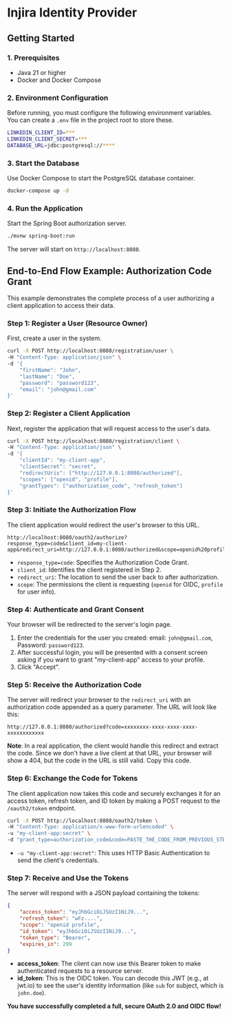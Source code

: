 # Injira Identity Provider

## Getting Started

### 1. Prerequisites

- Java 21 or higher
- Docker and Docker Compose

### 2. Environment Configuration

Before running, you must configure the following environment variables. You can create a `.env` file in the project root to store these.

```bash
LINKEDIN_CLIENT_ID=***
LINKEDIN_CLIENT_SECRET=***
DATABASE_URL=jdbc:postgresql://****
```

### 3. Start the Database

Use Docker Compose to start the PostgreSQL database container.

```bash
docker-compose up -d
```

### 4. Run the Application

Start the Spring Boot authorization server.

```bash
./mvnw spring-boot:run
```

The server will start on `http://localhost:8080`.

## End-to-End Flow Example: Authorization Code Grant

This example demonstrates the complete process of a user authorizing a client application to access their data.

### Step 1: Register a User (Resource Owner)

First, create a user in the system.

```bash
curl -X POST http://localhost:8080/registration/user \
-H "Content-Type: application/json" \
-d '{
    "firstName": "John",
    "lastName": "Doe",
    "password": "password123",
    "email": "john@gmail.com"
}'
```

### Step 2: Register a Client Application

Next, register the application that will request access to the user's data.

```bash
curl -X POST http://localhost:8080/registration/client \
-H "Content-Type: application/json" \
-d '{
    "clientId": "my-client-app",
    "clientSecret": "secret",
    "redirectUris": ["http://127.0.0.1:8080/authorized"],
    "scopes": ["openid", "profile"],
    "grantTypes": ["authorization_code", "refresh_token"]
}'
```

### Step 3: Initiate the Authorization Flow

The client application would redirect the user's browser to this URL.

```
http://localhost:8080/oauth2/authorize?response_type=code&client_id=my-client-app&redirect_uri=http://127.0.0.1:8080/authorized&scope=openid%20profile
```

- `response_type=code`: Specifies the Authorization Code Grant.
- `client_id`: Identifies the client registered in Step 2.
- `redirect_uri`: The location to send the user back to after authorization.
- `scope`: The permissions the client is requesting (`openid` for OIDC, `profile` for user info).

### Step 4: Authenticate and Grant Consent

Your browser will be redirected to the server's login page.

1. Enter the credentials for the user you created: email: `john@gmail.com`, Password: `password123`.
2. After successful login, you will be presented with a consent screen asking if you want to grant "my-client-app" access to your profile.
3. Click "Accept".

### Step 5: Receive the Authorization Code

The server will redirect your browser to the `redirect_uri` with an authorization code appended as a query parameter. The URL will look like this:

```
http://127.0.0.1:8080/authorized?code=xxxxxxxx-xxxx-xxxx-xxxx-xxxxxxxxxxxx
```

**Note**: In a real application, the client would handle this redirect and extract the code. Since we don't have a live client at that URL, your browser will show a 404, but the code in the URL is still valid. Copy this code.

### Step 6: Exchange the Code for Tokens

The client application now takes this code and securely exchanges it for an access token, refresh token, and ID token by making a POST request to the `/oauth2/token` endpoint.

```bash
curl -X POST http://localhost:8080/oauth2/token \
-H "Content-Type: application/x-www-form-urlencoded" \
-u "my-client-app:secret" \
-d "grant_type=authorization_code&code=PASTE_THE_CODE_FROM_PREVIOUS_STEP&redirect_uri=http://127.0.0.1:8080/authorized"
```

- `-u "my-client-app:secret"`: This uses HTTP Basic Authentication to send the client's credentials.

### Step 7: Receive and Use the Tokens

The server will respond with a JSON payload containing the tokens:

```json
{
    "access_token": "eyJhbGciOiJSUzI1NiJ9...",
    "refresh_token": "wFz....",
    "scope": "openid profile",
    "id_token": "eyJhbGciOiJSUzI1NiJ9...",
    "token_type": "Bearer",
    "expires_in": 299
}
```

- **access_token**: The client can now use this Bearer token to make authenticated requests to a resource server.
- **id_token**: This is the OIDC token. You can decode this JWT (e.g., at jwt.io) to see the user's identity information (like `sub` for subject, which is `john.doe`).

**You have successfully completed a full, secure OAuth 2.0 and OIDC flow!**
